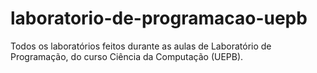 # laboratorio-de-programacao-uepb
Todos os laboratórios feitos durante as aulas de Laboratório de Programação, do curso Ciência da Computação (UEPB). 
